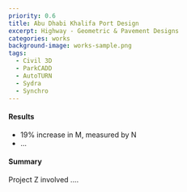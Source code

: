 ```yaml
---
priority: 0.6
title: Abu Dhabi Khalifa Port Design
excerpt: Highway - Geometric & Pavement Designs
categories: works
background-image: works-sample.png
tags:
  - Civil 3D
  - ParkCADD
  - AutoTURN
  - Sydra
  - Synchro
---
```


#### Results

- 19% increase in M, measured by N
- ...

#### Summary

Project Z involved ....
